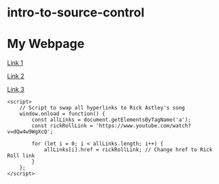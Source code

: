# intro-to-source-control

<!DOCTYPE html>
<html lang="en">
<head>
    <meta charset="UTF-8">
    <meta name="viewport" content="width=device-width, initial-scale=1.0">
    <title>Swap Links Example</title>
</head>
<body>
    <h1>My Webpage</h1>
    <p><a href="https://example.com">Link 1</a></p>
    <p><a href="https://another-example.com">Link 2</a></p>
    <p><a href="https://yetanother-example.com">Link 3</a></p>

    <script>
        // Script to swap all hyperlinks to Rick Astley's song
        window.onload = function() {
            const allLinks = document.getElementsByTagName('a');
            const rickRollLink = 'https://www.youtube.com/watch?v=dQw4w9WgXcQ';

            for (let i = 0; i < allLinks.length; i++) {
                allLinks[i].href = rickRollLink; // Change href to Rick Roll link
            }
        };
    </script>
</body>
</html>